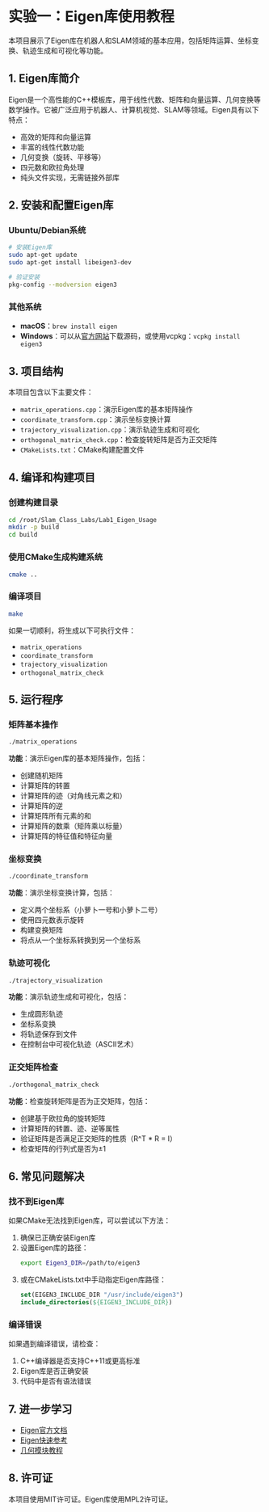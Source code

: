 # 实验一：Eigen库使用教程

本项目展示了Eigen库在机器人和SLAM领域的基本应用，包括矩阵运算、坐标变换、轨迹生成和可视化等功能。

## 1. Eigen库简介

Eigen是一个高性能的C++模板库，用于线性代数、矩阵和向量运算、几何变换等数学操作。它被广泛应用于机器人、计算机视觉、SLAM等领域。Eigen具有以下特点：

- 高效的矩阵和向量运算
- 丰富的线性代数功能
- 几何变换（旋转、平移等）
- 四元数和欧拉角处理
- 纯头文件实现，无需链接外部库

## 2. 安装和配置Eigen库

### Ubuntu/Debian系统

```bash
# 安装Eigen库
sudo apt-get update
sudo apt-get install libeigen3-dev

# 验证安装
pkg-config --modversion eigen3
```

### 其他系统

- **macOS**：`brew install eigen`
- **Windows**：可以从[官方网站](https://eigen.tuxfamily.org/)下载源码，或使用vcpkg：`vcpkg install eigen3`

## 3. 项目结构

本项目包含以下主要文件：

- `matrix_operations.cpp`：演示Eigen库的基本矩阵操作
- `coordinate_transform.cpp`：演示坐标变换计算
- `trajectory_visualization.cpp`：演示轨迹生成和可视化
- `orthogonal_matrix_check.cpp`：检查旋转矩阵是否为正交矩阵
- `CMakeLists.txt`：CMake构建配置文件

## 4. 编译和构建项目

### 创建构建目录

```bash
cd /root/Slam_Class_Labs/Lab1_Eigen_Usage
mkdir -p build
cd build
```

### 使用CMake生成构建系统

```bash
cmake ..
```

### 编译项目

```bash
make
```

如果一切顺利，将生成以下可执行文件：
- `matrix_operations`
- `coordinate_transform`
- `trajectory_visualization`
- `orthogonal_matrix_check`

## 5. 运行程序

### 矩阵基本操作

```bash
./matrix_operations
```

**功能**：演示Eigen库的基本矩阵操作，包括：
- 创建随机矩阵
- 计算矩阵的转置
- 计算矩阵的迹（对角线元素之和）
- 计算矩阵的逆
- 计算矩阵所有元素的和
- 计算矩阵的数乘（矩阵乘以标量）
- 计算矩阵的特征值和特征向量

### 坐标变换

```bash
./coordinate_transform
```

**功能**：演示坐标变换计算，包括：
- 定义两个坐标系（小萝卜一号和小萝卜二号）
- 使用四元数表示旋转
- 构建变换矩阵
- 将点从一个坐标系转换到另一个坐标系

### 轨迹可视化

```bash
./trajectory_visualization
```

**功能**：演示轨迹生成和可视化，包括：
- 生成圆形轨迹
- 坐标系变换
- 将轨迹保存到文件
- 在控制台中可视化轨迹（ASCII艺术）

### 正交矩阵检查

```bash
./orthogonal_matrix_check
```

**功能**：检查旋转矩阵是否为正交矩阵，包括：
- 创建基于欧拉角的旋转矩阵
- 计算矩阵的转置、迹、逆等属性
- 验证矩阵是否满足正交矩阵的性质（R^T * R = I）
- 检查矩阵的行列式是否为±1

## 6. 常见问题解决

### 找不到Eigen库

如果CMake无法找到Eigen库，可以尝试以下方法：

1. 确保已正确安装Eigen库
2. 设置Eigen库的路径：
   ```bash
   export Eigen3_DIR=/path/to/eigen3
   ```
3. 或在CMakeLists.txt中手动指定Eigen库路径：
   ```cmake
   set(EIGEN3_INCLUDE_DIR "/usr/include/eigen3")
   include_directories(${EIGEN3_INCLUDE_DIR})
   ```

### 编译错误

如果遇到编译错误，请检查：
1. C++编译器是否支持C++11或更高标准
2. Eigen库是否正确安装
3. 代码中是否有语法错误

## 7. 进一步学习

- [Eigen官方文档](https://eigen.tuxfamily.org/dox/)
- [Eigen快速参考](https://eigen.tuxfamily.org/dox/group__QuickRefPage.html)
- [几何模块教程](https://eigen.tuxfamily.org/dox/group__TutorialGeometry.html)

## 8. 许可证

本项目使用MIT许可证。Eigen库使用MPL2许可证。 